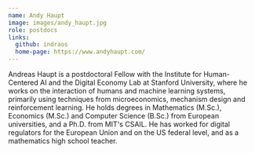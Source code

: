 ```yaml
---
name: Andy Haupt
image: images/andy_haupt.jpg
role: postdocs
links:
  github: indraos
  home-page: https://www.andyhaupt.com/
---
```


Andreas Haupt is a postdoctoral Fellow with the Institute for Human-Centered AI and the Digital Economy Lab at 
Stanford University, where he works on the interaction of humans and machine learning systems, primarily using
techniques from microeconomics, mechanism design and reinforcement learning. He holds degrees in Mathematics 
(M.Sc.), Economics (M.Sc.) and Computer Science (B.Sc.) from European universities, and a Ph.D. from MIT's CSAIL. 
He has worked for digital regulators for the European Union and on the US federal level, and as a mathematics 
high school teacher.